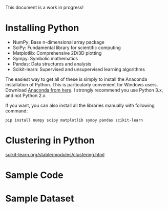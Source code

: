 This document is a work in progress!

Installing Python
=================

* NumPy: Base n-dimensional array package
* SciPy: Fundamental library for scientific computing
* Matplotlib: Comprehensive 2D/3D plotting
* Sympy: Symbolic mathematics
* Pandas: Data structures and analysis
* Scikit-learn: Supervised and unsupervised learning algorithms

The easiest way to get all of these is simply to install the Anaconda installation of Python. This is particularly convenient for Windows users. Download [Anaconda from here](https://www.continuum.io/downloads). I strongly recommend you use Python 3.x, and not Python 2.x.

If you want, you can also install all the libraries manually with following command:

    pip install numpy scipy matplotlib sympy pandas scikit-learn
    


Clustering in Python
====================

[scikit-learn.org/stable/modules/clustering.html](Clustering)

Sample Code
===========

Sample Dataset
==============
